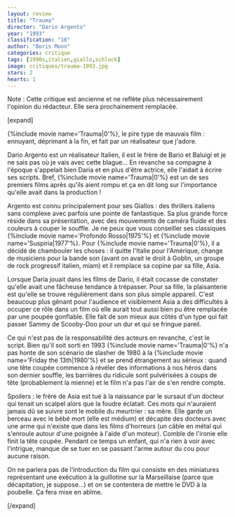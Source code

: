 ```yaml
---
layout: review
title: "Trauma"
director: "Dario Argento"
year: "1993"
classification: "16"
author: "Boris Moon"
categories: critique
tags: [1990s,italien,giallo,schlock]
image: critiques/trauma-1993.jpg
stars: 2
hearts: 1
---
```


Note : Cette critique est ancienne et ne reflète plus nécessairement l'opinion du rédacteur. Elle sera prochainement remplacée.

[expand]

{%include movie name='Trauma|0'%}, le pire type de mauvais film : ennuyant, déprimant à la fin, et fait par un réalisateur que j'adore.

Dario Argento est un réalisateur Italien, il est le frère de Bario et Baluigi et je ne sais pas où je vais avec cette blague... En revanche sa compagne à l'époque s'appelait bien Daria et en plus d'être actrice, elle l'aidait à écrire ses scripts. Bref, {%include movie name='Trauma|0'%} est un de ses premiers films après qu'ils aient rompu et ça en dit long sur l'importance qu'elle avait dans la production !

Argento est connu principalement pour ses Giallos : des thrillers italiens sans complexe avec parfois une pointe de fantastique. Sa plus grande force réside dans sa présentation, avec des mouvements de caméra fluide et des couleurs à couper le souffle. Je ne peux que vous conseiller ses classiques {%include movie name='Profondo Rosso|1975'%} et {%include movie name='Suspiria|1977'%}. Pour {%include movie name='Trauma|0'%}, il a décidé de chambouler les choses : il quitte l'Italie pour l'Amérique, change de musiciens pour la bande son (avant on avait le droit à Goblin, un groupe de rock progressif italien, miam) et il remplace sa copine par sa fille, Asia.

Lorsque Daria jouait dans les films de Dario, il était cocasse de constater qu'elle avait une fâcheuse tendance à trépasser. Pour sa fille, la plaisanterie est qu'elle se trouve régulièrement dans son plus simple appareil. C'est beaucoup plus gênant pour l'audience et visiblement Asia a des difficultés à occuper ce rôle dans un film où elle aurait tout aussi bien pu être remplacée par une poupée gonflable. Elle fait de son mieux aux côtés d'un type qui fait passer Sammy de Scooby-Doo pour un dur et qui se fringue pareil.

Ce qui n'est pas de la responsabilité des acteurs en revanche, c'est le script. Bien qu'il soit sorti en 1993 {%include movie name='Trauma|0'%} n'a pas honte de son scénario de slasher de 1980 à la {%include movie name='Friday the 13th|1980'%} et se prend étrangement au sérieux : quand une tête coupée commence à révéler des informations à nos héros dans son dernier souffle, les barrières du ridicule sont pulvérisées à coups de tête (probablement la mienne) et le film n'a pas l'air de s'en rendre compte.

Spoilers : le frère de Asia est tué à la naissance par le sursaut d'un docteur qui tenait un scalpel alors que la foudre éclatait. Ces mots qui n'auraient jamais dû se suivre sont le mobile du meurtrier : sa mère. Elle garde un berceau avec le bébé mort (elle est médium) et décapite des docteurs avec une arme qui n'existe que dans les films d'horreurs (un câble en métal qui s'enroule autour d'une poignée à l'aide d'un moteur). Comble de l'ironie elle finit la tête coupée. Pendant ce temps un enfant, qui n'a rien à voir avec l'intrigue, manque de se tuer en se passant l'arme autour du cou pour aucune raison.

On ne parlera pas de l'introduction du film qui consiste en des miniatures représentant une exécution à la guillotine sur la Marseillaise (parce que décapitation, je suppose...) et on se contentera de mettre le DVD à la poubelle. Ça fera mise en abîme.

[/expand]
